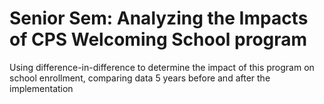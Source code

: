 # Senior Sem: Analyzing the Impacts of CPS Welcoming School program
Using difference-in-difference to determine the impact of this program on school enrollment, comparing data 5 years before and after the implementation

